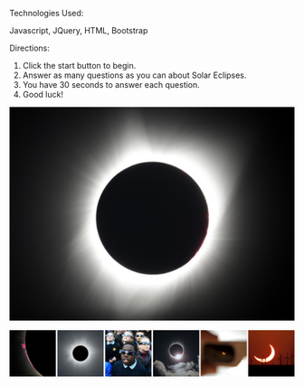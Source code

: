 Technologies Used:

Javascript, JQuery, HTML, Bootstrap

Directions:
1. Click the start button to begin.
2. Answer as many questions as you can about Solar Eclipses.
3. You have 30 seconds to answer each question. 
4. Good luck!

![A Solar Eclipse](assets/images/eclipse-background.jpeg?raw=true "Solar Eclipse")


![Screenshot](solareclipse2.jpeg)


